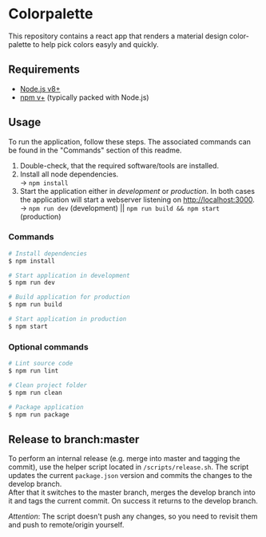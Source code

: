 # Colorpalette

This repository contains a react app that renders a material design color-
palette to help pick colors easyly and quickly.

## Requirements

- [Node.js v8+](https://nodejs.org/en/)
- [npm v+](https://www.npmjs.com/get-npm) (typically packed with Node.js)

## Usage

To run the application, follow these steps. The associated commands can be found
in the "Commands" section of this readme.

1. Double-check, that the required software/tools are installed.
2. Install all node dependencies.\
   → `npm install`
3. Start the application either in _development_ or _production_. In both cases
   the application will start a webserver listening on
   [http://localhost:3000](http://localhost:3000).\
   → `npm run dev` (development) || `npm run build && npm start` (production)

### Commands

```bash
# Install dependencies
$ npm install

# Start application in development
$ npm run dev

# Build application for production
$ npm run build

# Start application in production
$ npm start
```

### Optional commands

```bash
# Lint source code
$ npm run lint

# Clean project folder
$ npm run clean

# Package application
$ npm run package
```

## Release to branch:master

To perform an internal release (e.g. merge into master and tagging the commit),
use the helper script located in `/scripts/release.sh`.
The script updates the current `package.json` version and commits the changes
to the develop branch. \
After that it switches to the master branch, merges the develop branch into it
and tags the current commit. On success it returns to the develop branch.

_Attention_: The script doesn't push any changes, so you need to revisit them
and push to remote/origin yourself.
